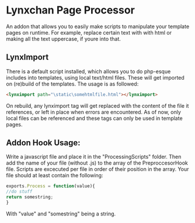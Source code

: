 # Lynxchan Page Processor

An addon that allows you to easily make scripts to manipulate your template pages on runtime. For example, replace certain text with with html or making all the text uppercase, if youre into that.

## LynxImport

There is a default script installed, which allows you to do php-esque includes into templates, using local text/html files. These will get imported on (re)build of the templates. The usage is as followed:

```html
<lynximport path="\static\somehtmlfile.html"></lynximport>
```

On rebuild, any lynximport tag will get replaced with the content of the file it references, or left in place when errors are encountered. As of now, only local files can be referenced and these tags can only be used in template pages.

## Addon Hook Usage:

Write a javascript file and place it in the "ProcessingScripts" folder. Then add the name of your file (without .js) to the array of the PreproccesorHook file. Scripts are excecuted per file in order of their position in the array. Your file should at least contain the following:

```javascript
exports.Process = function(value){
//do stuff
return somestring;
}
```

With "value" and "somestring" being a string.
